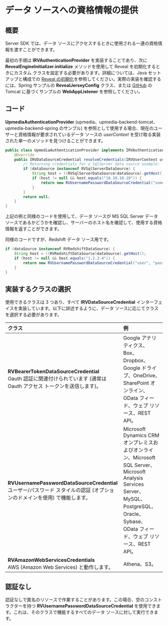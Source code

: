 # データ ソースへの資格情報の提供

## 概要

Server SDK では、データ ソースにアクセスするときに使用される一連の資格情報を渡すことができます。

最初の手順は __IRVAuthenticationProvider__ を実装することであり、次に __RevealEngineInitializer.initialize__ メソッドを使用して Reveal を初期化するときにカスタム クラスを設定する必要があります。詳細については、Java セットアップと構成での [Reveal の初期化](https://help.revealbi.io/jp/developer/java-sdk/setup-configuration.html#手順-3---reveal-を初期化します)を参照してください。実際の実装を確認するには、Spring サンプルの __RevealJerseyConfig__ クラス、または [GitHub](https://github.com/RevealBi/sdk-samples-java) の Tomcat に基づくサンプルの __WebAppListener__ を参照してください。

## コード

__UpmediaAuthenticationProvider__ (upmedia、upmedia-backend-tomcat、upmedia-backend-spring のサンプル) を参照として使用する場合、現在のユーザーと資格情報が要求されているデータ ソースの _userContext_ を受け取る実装された単一のメソッドを見つけることができます。 

``` java
public class UpmediaAuthenticationProvider implements IRVAuthenticationProvider {
    @Override
    public IRVDataSourceCredential resolveCredentials(IRVUserContext userContext, RVDashboardDataSource dataSource) {
        // Returning credentials for a SqlServer data source example:
        if (dataSource instanceof RVSqlServerDataSource) {
            String host = ((RVSqlServerDataSource)dataSource).getHost();
            if (host != null && host.equals("10.10.10.10")) {
                return new RVUsernamePasswordDataSourceCredential("someuser", "somesecret", "somedomain");
            }
        }
        return null;
    }
}
```

上記の例と同様のコードを使用して、データ ソースが MS SQL Server データ ソースであるかどうかを確認し、サーバーのホスト名を確認して、使用する資格情報を返すことができます。

同様のコードですが、Redshift データ ソース用です。

```java
if (dataSource instanceof RVRedshiftDataSource) {
    String host = ((RVRedshiftDataSource)dataSource).getHost();
    if (host != null && host.equals("1.2.3.4")) {
        return new RVUsernamePasswordDataSourceCredential("user", "password");
    }
}
```

## 実装するクラスの選択

使用できるクラスは 3 つあり、すべて __IRVDataSourceCredential__ インターフェイスを実装しています。以下に詳述するように、データ ソースに応じてクラスを選択する必要があります。

| クラス | 例 |
|:-|:-|
| __RVBearerTokenDataSourceCredential__ <br> Oauth 認証に関連付けられています (通常は Oauth アクセス トークンを送信します)。 | Google アナリティクス、Box、Dropbox、Google ドライブ、OneDrive、SharePoint オンライン、OData フィード、ウェブ リソース、REST API。|
| __RVUsernamePasswordDataSourceCredential__ <br> ユーザー/パスワード スタイルの認証 (オプションのドメインを使用) で機能します。 | Microsoft Dynamics CRM オンプレミスおよびオンライン、Microsoft SQL Server、Microsoft Analysis Services Server、MySQL、PostgreSQL、Oracle、Sybase、OData フィード、ウェブ リソース、REST API。
| __RVAmazonWebServicesCredentials__ <br> AWS (Amazon Web Services) と動作します。 | Athena、S3。

## 認証なし

認証なしで匿名のリソースで作業することがあります。この場合、空のコンストラクターを持つ __RVUsernamePasswordDataSourceCredential__ を使用できます。これは、そのクラスで機能するすべてのデータ ソースに対して実行できます。
